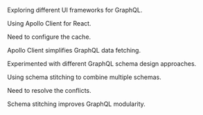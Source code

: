 Exploring different UI frameworks for GraphQL.

Using Apollo Client for React.

Need to configure the cache.

Apollo Client simplifies GraphQL data fetching.

Experimented with different GraphQL schema design approaches.

Using schema stitching to combine multiple schemas.

Need to resolve the conflicts.

Schema stitching improves GraphQL modularity.